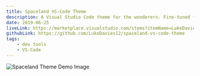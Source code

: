 ```yaml
---
title: Spaceland VS-Code Theme
description: A Visual Studio Code theme for the wonderers. Fine-tuned for those of us who like to code late into the night and look up at the stars. This theme is great for people who want to get to work with a beautiful space inspired theme.
date: 2019-06-25
liveLink: https://marketplace.visualstudio.com/items?itemName=LukeDavies12.spaceland&ssr=false
githubLink: https://github.com/LukeDavies12/spaceland-vs-code-theme
tags: 
    - dev tools
    - VS-Code
---
```


![Spaceland Theme Demo Image](/spacelandDemo-img.png)